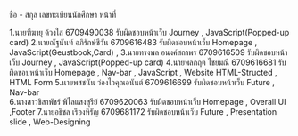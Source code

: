 ชื่อ - สกุล                           เลขทะเบียนนักศึกษา                                               หน้าที่

1.นายฑีฆายุ ด้วงใส                     6709490038                    รับผิดชอบหน้าเว็บ Journey , JavaScript(Popped-up card)
2.นายณัฐนันท์ อภิรักษ์ชีวัน                6709616483                    รับผิดชอบหน้าเว็บ Homepage , JavaScript(Geustbook,Card) ,
3.นายทรงพล อนงค์สถาพร                6709616509                    รับผิดชอบหน้าเว็บ Journey , JavaScript(Popped-up card)
4.นายพลกฤต ไชยมณี                   6709616681                    รับผิดชอบหน้าเว็บ Homepage , Nav-bar , JavaScript , Website HTML-Structed , HTML Form
5.นายพสชนัน ว่องไวคุณอนันต์             6709616699                    รับผิดชอบหน้าเว็บ Future , Nav-bar       
6.นางสาวชิสาพัชร์ พิไลแสงสุรีย์            6709620063                    รับผิดชอบหน้าเว็บ Homepage , Overall UI ,Footer
7.นายอธิชล เรืองหิรัญ                   6709681172                    รับผิดชอบหน้าเว็บ Future , Presentation slide , Web-Designing
